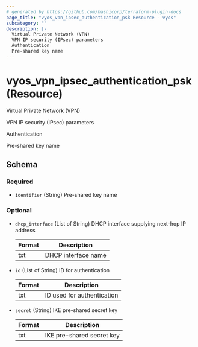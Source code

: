 ```yaml
---
# generated by https://github.com/hashicorp/terraform-plugin-docs
page_title: "vyos_vpn_ipsec_authentication_psk Resource - vyos"
subcategory: ""
description: |-
  Virtual Private Network (VPN)
  VPN IP security (IPsec) parameters
  Authentication
  Pre-shared key name
---
```


# vyos_vpn_ipsec_authentication_psk (Resource)

Virtual Private Network (VPN)

VPN IP security (IPsec) parameters

Authentication

Pre-shared key name



<!-- schema generated by tfplugindocs -->
## Schema

### Required

- `identifier` (String) Pre-shared key name

### Optional

- `dhcp_interface` (List of String) DHCP interface supplying next-hop IP address

    |  Format  |  Description  |
    |----------|---------------|
    |  txt  |  DHCP interface name  |
- `id` (List of String) ID for authentication

    |  Format  |  Description  |
    |----------|---------------|
    |  txt  |  ID used for authentication  |
- `secret` (String) IKE pre-shared secret key

    |  Format  |  Description  |
    |----------|---------------|
    |  txt  |  IKE pre-shared secret key  |
